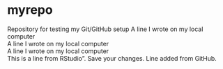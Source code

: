 # myrepo
Repository for testing my Git/GitHub setup
A line I wrote on my local computer  
A line I wrote on my local computer  
A line I wrote on my local computer  
This is a line from RStudio”. Save your changes.
Line added from GitHub.
